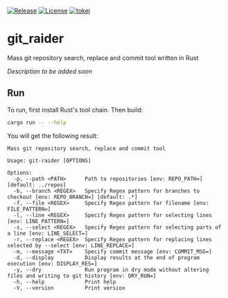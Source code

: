 [![Release](https://github.com/mbrav/git_raider/actions/workflows/release.yml/badge.svg)](https://github.com/mbrav/git_raider/actions/workflows/release.yml)
[![License](https://img.shields.io/badge/License-BSD_3--Clause-yellow.svg)](https://opensource.org/licenses/BSD-3-Clause)
[![tokei](https://tokei.rs/b1/github/mbrav/git_raider?category=lines)](https://tokei.rs/b1/github/mbrav/git_raider)


# git_raider

Mass git repository search, replace and commit tool written in Rust

*Description to be added soon*

## Run

To run, first install Rust's tool chain. Then build:

```bash
cargo run -- --help
```

You will get the following result:

```text
Mass git repository search, replace and commit tool

Usage: git-raider [OPTIONS]

Options:
  -p, --path <PATH>      Path to repositories [env: REPO_PATH=] [default: ../repos]
  -b, --branch <REGEX>   Specify Regex pattern for branches to checkout [env: REPO_BRANCH=] [default: .*]
  -f, --file <REGEX>     Specify Regex pattern for filename [env: FILE_PATTERN=]
  -l, --line <REGEX>     Specify Regex pattern for selecting lines [env: LINE_PATTERN=]
  -s, --select <REGEX>   Specify Regex pattern for selecting parts of a line [env: LINE_SELECT=]
  -r, --replace <REGEX>  Specify Regex pattern for replacing lines selected by --select [env: LINE_REPLACE=]
  -m, --message <TXT>    Specify commit message [env: COMMIT_MSG=]
  -d, --display          Display results at the end of program execution [env: DISPLAY_RES=]
  -y, --dry              Run program in dry mode without altering files and writing to git history [env: DRY_RUN=]
  -h, --help             Print help
  -V, --version          Print version
```
